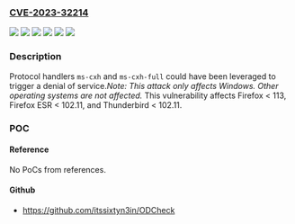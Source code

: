 ### [CVE-2023-32214](https://cve.mitre.org/cgi-bin/cvename.cgi?name=CVE-2023-32214)
![](https://img.shields.io/static/v1?label=Product&message=Firefox%20ESR&color=blue)
![](https://img.shields.io/static/v1?label=Product&message=Firefox&color=blue)
![](https://img.shields.io/static/v1?label=Product&message=Thunderbird&color=blue)
![](https://img.shields.io/static/v1?label=Version&message=unspecified%3C%20102.11%20&color=brighgreen)
![](https://img.shields.io/static/v1?label=Version&message=unspecified%3C%20113%20&color=brighgreen)
![](https://img.shields.io/static/v1?label=Vulnerability&message=Potential%20DoS%20via%20exposed%20protocol%20handlers&color=brighgreen)

### Description

Protocol handlers `ms-cxh` and `ms-cxh-full` could have been leveraged to trigger a denial of service.*Note: This attack only affects Windows. Other operating systems are not affected.* This vulnerability affects Firefox < 113, Firefox ESR < 102.11, and Thunderbird < 102.11.

### POC

#### Reference
No PoCs from references.

#### Github
- https://github.com/itssixtyn3in/ODCheck

